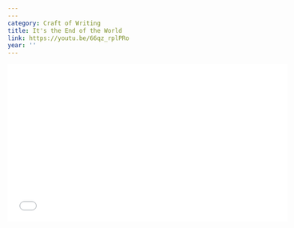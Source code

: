 ```yaml
---
---
category: Craft of Writing
title: It's the End of the World
link: https://youtu.be/66qz_rplPRo
year: ''
---
```

<iframe width="560" height="315" src="{{ page.link }}" frameborder="0" allowfullscreen></iframe>

